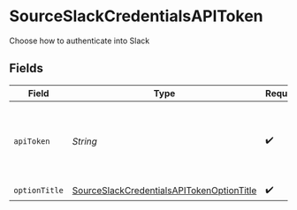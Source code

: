 # SourceSlackCredentialsAPIToken

Choose how to authenticate into Slack


## Fields

| Field                                                                                                                                     | Type                                                                                                                                      | Required                                                                                                                                  | Description                                                                                                                               |
| ----------------------------------------------------------------------------------------------------------------------------------------- | ----------------------------------------------------------------------------------------------------------------------------------------- | ----------------------------------------------------------------------------------------------------------------------------------------- | ----------------------------------------------------------------------------------------------------------------------------------------- |
| `apiToken`                                                                                                                                | *String*                                                                                                                                  | :heavy_check_mark:                                                                                                                        | A Slack bot token. See the <a href="https://docs.airbyte.com/integrations/sources/slack">docs</a> for instructions on how to generate it. |
| `optionTitle`                                                                                                                             | [SourceSlackCredentialsAPITokenOptionTitle](../../models/shared/SourceSlackCredentialsAPITokenOptionTitle.md)                             | :heavy_check_mark:                                                                                                                        | N/A                                                                                                                                       |